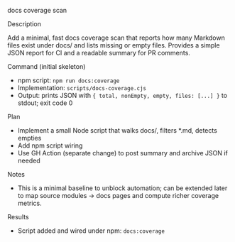 docs coverage scan

Description

Add a minimal, fast docs coverage scan that reports how many Markdown files exist under docs/ and lists missing or empty files. Provides a simple JSON report for CI and a readable summary for PR comments.

Command (initial skeleton)

- npm script: `npm run docs:coverage`
- Implementation: `scripts/docs-coverage.cjs`
- Output: prints JSON with `{ total, nonEmpty, empty, files: [...] }` to stdout; exit code 0

Plan

- Implement a small Node script that walks docs/, filters \*.md, detects empties
- Add npm script wiring
- Use GH Action (separate change) to post summary and archive JSON if needed

Notes

- This is a minimal baseline to unblock automation; can be extended later to map source modules → docs pages and compute richer coverage metrics.

Results

- Script added and wired under npm: `docs:coverage`
